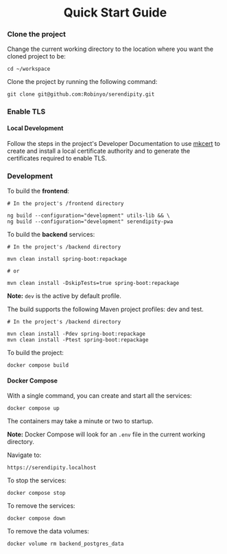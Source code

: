 <h1 align="center">Quick Start Guide</h1>

### Clone the project

Change the current working directory to the location where you want the cloned project to be:

```
cd ~/workspace
```

Clone the project by running the following command:

```
git clone git@github.com:Robinyo/serendipity.git
``` 

### Enable TLS

#### Local Development

Follow the steps in the project's Developer Documentation to use [mkcert](../mkcert/README.md) to create and install a 
local certificate authority and to generate the certificates required to enable TLS.

### Development

To build the **frontend**:

```
# In the project's /frontend directory

ng build --configuration="development" utils-lib && \
ng build --configuration="development" serendipity-pwa
```

To build the **backend** services:

```
# In the project's /backend directory

mvn clean install spring-boot:repackage

# or

mvn clean install -DskipTests=true spring-boot:repackage
```

**Note:** `dev` is the active by default profile.

The build supports the following Maven project profiles: dev and test.

```
# In the project's /backend directory

mvn clean install -Pdev spring-boot:repackage
mvn clean install -Ptest spring-boot:repackage
```

To build the project:

```
docker compose build
```

#### Docker Compose

With a single command, you can create and start all the services:

```
docker compose up
```

The containers may take a minute or two to startup.

**Note:** Docker Compose will look for an `.env` file in the current working directory.

Navigate to:

```
https://serendipity.localhost
```

To stop the services:

```
docker compose stop
```

To remove the services:

```
docker compose down
```

To remove the data volumes:

```
docker volume rm backend_postgres_data
```
